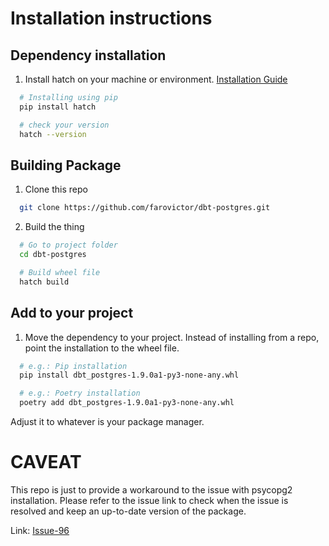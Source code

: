 # Installation instructions

## Dependency installation
1. Install hatch on your machine or environment. [Installation Guide](https://hatch.pypa.io/latest/install/)
```bash
  # Installing using pip
  pip install hatch

  # check your version
  hatch --version
```

## Building Package
1. Clone this repo
```bash
  git clone https://github.com/farovictor/dbt-postgres.git
```


2. Build the thing
```bash
  # Go to project folder
  cd dbt-postgres

  # Build wheel file
  hatch build
```


## Add to your project
1. Move the dependency to your project. Instead of installing from a repo, point the installation to the wheel file.
```bash
  # e.g.: Pip installation
  pip install dbt_postgres-1.9.0a1-py3-none-any.whl

  # e.g.: Poetry installation
  poetry add dbt_postgres-1.9.0a1-py3-none-any.whl
```

Adjust it to whatever is your package manager.

# CAVEAT

This repo is just to provide a workaround to the issue with psycopg2 installation.
Please refer to the issue link to check when the issue is resolved and keep an up-to-date version of the package.

Link: [Issue-96](https://github.com/dbt-labs/dbt-postgres/issues/96)
